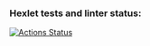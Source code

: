 ### Hexlet tests and linter status:
[![Actions Status](https://github.com/Lika1998Lika/frontend-project-46/workflows/hexlet-check/badge.svg)](https://github.com/Lika1998Lika/frontend-project-46/actions)
